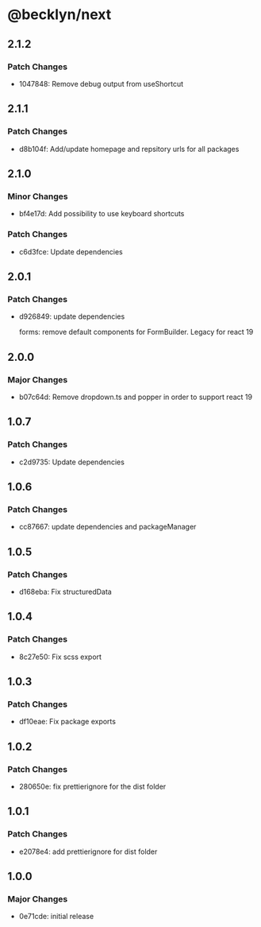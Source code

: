 # @becklyn/next

## 2.1.2

### Patch Changes

- 1047848: Remove debug output from useShortcut

## 2.1.1

### Patch Changes

- d8b104f: Add/update homepage and repsitory urls for all packages

## 2.1.0

### Minor Changes

- bf4e17d: Add possibility to use keyboard shortcuts

### Patch Changes

- c6d3fce: Update dependencies

## 2.0.1

### Patch Changes

- d926849: update dependencies

    forms: remove default components for FormBuilder. Legacy for react 19

## 2.0.0

### Major Changes

- b07c64d: Remove dropdown.ts and popper in order to support react 19

## 1.0.7

### Patch Changes

- c2d9735: Update dependencies

## 1.0.6

### Patch Changes

- cc87667: update dependencies and packageManager

## 1.0.5

### Patch Changes

- d168eba: Fix structuredData

## 1.0.4

### Patch Changes

- 8c27e50: Fix scss export

## 1.0.3

### Patch Changes

- df10eae: Fix package exports

## 1.0.2

### Patch Changes

- 280650e: fix prettierignore for the dist folder

## 1.0.1

### Patch Changes

- e2078e4: add prettierignore for dist folder

## 1.0.0

### Major Changes

- 0e71cde: initial release
